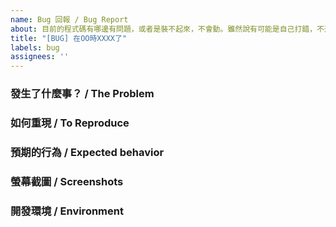 ```yaml
---
name: Bug 回報 / Bug Report
about: 目前的程式碼有哪邊有問題，或者是裝不起來，不會動。雖然說有可能是自己打錯，不過也有可能是文件設計有 Bug
title: "[BUG] 在OO時XXXX了"
labels: bug
assignees: ''
---
```


### 發生了什麼事？ / The Problem
<!-- * 簡潔扼要的描述什麼 bug / A clear and concise description about the bug. -->

### 如何重現 / To Reproduce
<!-- 重現步驟如下 / Steps to reproduce the behavior:  (不用一定勉強要用英文)
1. 先到 '...' / Go to '...'
2. 然後呼叫 '...' / Call  '....'
3. 再用 XXX 參數呼叫 '....' / And Call XXX with argument  '....'
4. 然後就壞掉了 / Error log -->

### 預期的行為 / Expected behavior
<!-- 簡潔扼要的表示您希望看到什麼 /  A clear and concise description of what you expected to happen. -->

### 螢幕截圖 / Screenshots
<!-- 如果可以的話，幫忙補個螢幕截圖。
If applicable, add screenshots for explaining your problem. -->

### 開發環境 / Environment
<!--  - OS: [e.g. Windows 7, ubuntu 10.04, macOS 10.15.7 (是不是M1要說)]
 - Golang Version: (可以用 go version ) [e.g. go version go1.15.6 darwin/amd64]
 - Package Version: [e.g. 1.0.0]
以及測試工具，例如 curl 或是 postman -->